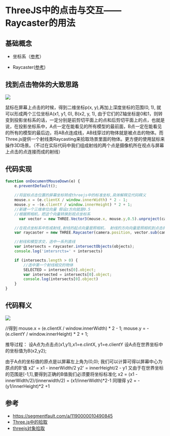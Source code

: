 # ThreeJS中的点击与交互——Raycaster的用法

## 基础概念

- 坐标系（[参考]()）

- Raycaster([参考](../cores/README.md#Raycaster))

## 找到点击物体的大致思路

![](https://image-static.segmentfault.com/172/167/1721675832-5981d7265c8f2_articlex)

鼠标在屏幕上点击的时候，得到二维坐标p(x, y),再加上深度坐标的范围(0, 1), 就可以形成两个三位坐标A(x1, y1, 0), B(x2, y, 1), 由于它们的Z轴坐标是0和1，则转变到投影坐标系的话，一定分别是前剪切平面上的点和后剪切平面上的点，也就是说，在投影坐标系中，A点一定在能看见的所有模型的最前面，B点一定在能看见的所有的模型的最后边，将AB点连成线，AB线穿过的物体就是被点击的物体。而 Three.js提供一个射线类Raycasting来拾取场景里面的物体。更方便的使用鼠标来操作3D场景。（不过在实际代码中我们组成射线的两个点是摄像机所在视点与屏幕上点击的点连接而成的射线） 

## 代码实现

``` javascript
function onDocumentMouseDown(e) {
    e.preventDefault();
    
    //将鼠标点击位置的屏幕坐标转成threejs中的标准坐标,具体解释见代码释义
    mouse.x = (e.clientX / window.innerWidth) * 2 - 1;
    mouse.y = -(e.clientY / window.innerHeight) * 2 + 1;
    //新建一个三维单位向量 假设z方向就是0.5
    //根据照相机，把这个向量转换到视点坐标系
      var vector = new THREE.Vector3(mouse.x, mouse.y,0.5).unproject(camera);

    //在视点坐标系中形成射线,射线的起点向量是照相机， 射线的方向向量是照相机到点击的点，这个向量应该归一标准化。
    var raycaster = new THREE.Raycaster(camera.position, vector.sub(camera.position).normalize());

    //射线和模型求交，选中一系列直线
    var intersects = raycaster.intersectObjects(objects);
    console.log('imtersrcts=' + intersects)

    if (intersects.length > 0) {
        //选中第一个射线相交的物体
        SELECTED = intersects[0].object;
        var intersected = intersects[0].object;
        console.log(intersects[0].object)
    }
}
```

## 代码释义

![](https://image-static.segmentfault.com/309/116/3091167779-5982d816c8bb2_articlex)


  //得到
 mouse.x = (e.clientX / window.innerWidth) * 2 - 1;
 mouse.y = -(e.clientY / window.innerHeight) * 2 + 1;

 推导过程：
 设A点为点击点(x1,y1),x1=e.clintX, y1=e.clientY
 设A点在世界坐标中的坐标值为B(x2,y2);

 由于A点的坐标值的原点是以屏幕左上角为(0,0);
 我们可以计算可得以屏幕中心为原点的B'值
 x2' = x1 - innerWidth/2
 y2' = innerHeight/2 - y1
 又由于在世界坐标的范围是[-1,1],要得到正确的B值我们必须要将坐标标准化
 x2 = (x1 -innerWidth/2)/(innerwidth/2) = (x1/innerWidth)*2-1
 同理得 y2 = -(y1/innerHeight)*2 +1



## 参考

- https://segmentfault.com/a/1190000010490845
- [Three.js中的拾取](http://www.cnblogs.com/lizhengjin/p/5914216.html) 
- [threejs对象拾取](https://blog.csdn.net/ruangong1203/article/details/60476621)

